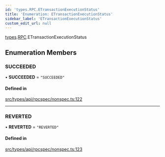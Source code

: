 ```yaml
---
id: 'types.RPC.ETransactionExecutionStatus'
title: 'Enumeration: ETransactionExecutionStatus'
sidebar_label: 'ETransactionExecutionStatus'
custom_edit_url: null
---
```


[types](../namespaces/types.md).[RPC](../namespaces/types.RPC.md).ETransactionExecutionStatus

## Enumeration Members

### SUCCEEDED

• **SUCCEEDED** = `"SUCCEEDED"`

#### Defined in

[src/types/api/rpcspec/nonspec.ts:122](https://github.com/starknet-io/starknet.js/blob/v5.24.2/src/types/api/rpcspec/nonspec.ts#L122)

---

### REVERTED

• **REVERTED** = `"REVERTED"`

#### Defined in

[src/types/api/rpcspec/nonspec.ts:123](https://github.com/starknet-io/starknet.js/blob/v5.24.2/src/types/api/rpcspec/nonspec.ts#L123)

